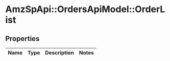 # AmzSpApi::OrdersApiModel::OrderList

## Properties
Name | Type | Description | Notes
------------ | ------------- | ------------- | -------------

